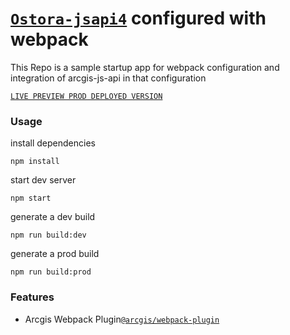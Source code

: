# [`Ostora-jsapi4`](https://github.com/azouaoui-med/ostora-jsapi4) configured with webpack

This Repo is a sample startup app for webpack configuration and integration of arcgis-js-api in that configuration

[`LIVE PREVIEW PROD DEPLOYED VERSION`](https://boualikamel.github.io/ostora-jsapi4-webpack/)

### Usage
install dependencies
```
npm install
```

start dev server
```
npm start
```
generate a dev build 
```
npm run build:dev
```
generate a prod build 
```
npm run build:prod
```

### Features 
* Arcgis Webpack Plugin[`@arcgis/webpack-plugin`](https://github.com/Esri/arcgis-webpack-plugin)

